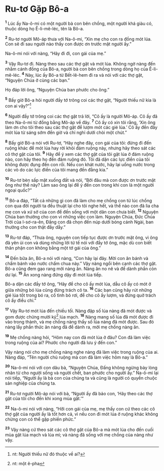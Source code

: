 # Ru-tơ Gặp Bô-a
<sup><b>1</b></sup> Lúc ấy Na-ô-mi có một người bà con bên chồng, một người khá giàu có, thuộc dòng họ Ê-li-mê-léc, tên là Bô-a.

<sup><b>2</b></sup> Ru-tơ người Mô-áp thưa với Na-ô-mi, “Xin mẹ cho con ra đồng mót lúa. Con sẽ đi sau người nào thấy con được ơn trước mặt người ấy.”

Na-ô-mi nói với nàng, “Hãy đi đi, con gái của mẹ.”

<sup><b>3</b></sup> Vậy Ru-tơ đi. Nàng theo sau các thợ gặt và mót lúa. Không ngờ nàng đến nhằm cánh đồng của Bô-a, người bà con bên chồng trong dòng họ của Ê-li-mê-léc. <sup><b>4</b></sup> Này, lúc ấy Bô-a từ Bết-lê-hem đi ra và nói với các thợ gặt, “Nguyện Chúa ở cùng các bạn.”

Họ đáp lời ông, “Nguyện Chúa ban phước cho ông.”

<sup><b>5</b></sup> Bấy giờ Bô-a hỏi người đầy tớ trông coi các thợ gặt, “Người thiếu nữ kia là con ai vậy?”[^1]

<sup><b>6</b></sup> Người đầy tớ trông coi các thợ gặt trả lời, “Cô ấy là người Mô-áp. Cô ấy đã theo Na-ô-mi từ đồng bằng Mô-áp về đây. <sup><b>7</b></sup> Cô ấy có xin tôi rằng, ‘Xin ông làm ơn cho tôi theo sau các thợ gặt để lượm mót các gié lúa.’ Cô ấy đến đây mót lúa từ sáng sớm đến giờ và chỉ nghỉ dưới chòi một chút.”

<sup><b>8</b></sup> Bấy giờ Bô-a nói với Ru-tơ, “Hãy nghe đây, con gái của tôi: đừng đi đến ruộng khác để mót lúa hay rời khỏi đám ruộng này, nhưng hãy theo sát các cô thợ gặt của tôi. <sup><b>9</b></sup> Hãy để ý xem các thợ gặt của tôi gặt lúa ở đám ruộng nào, con hãy theo họ đến đám ruộng đó. Tôi đã dặn các lực điền của tôi không được đụng đến con rồi. Nếu con khát nước, hãy lại uống nước trong các vò do các lực điền của tôi mang đến đằng kia.”

<sup><b>10</b></sup> Ru-tơ bèn sấp mặt xuống đất và nói, “Bởi đâu mà con được ơn trước mặt ông như thế này? Làm sao ông lại để ý đến con trong khi con là một người ngoại quốc?”

<sup><b>11</b></sup> Bô-a đáp, “Tất cả những gì con đã làm cho mẹ chồng con từ lúc chồng con qua đời người ta đều thuật lại cho tôi nghe hết, và thể nào con đã lìa cha mẹ con và xứ sở của con để đến sống với một dân con chưa biết. <sup><b>12</b></sup> Nguyện Chúa ban thưởng cho con vì những việc con làm. Nguyện Chúa, Ðức Chúa Trời của I-sơ-ra-ên, Ðấng con đã chọn đến núp dưới bóng cánh Ngài, ban thưởng cho con thật đầy dẫy.”

<sup><b>13</b></sup> Ru-tơ đáp, “Thưa ông, nguyện con tiếp tục được ơn trước mặt ông, vì ông đã yên ủi con và dùng những lời tử tế nói với đầy tớ ông, mặc dù con biết thân phận con không bằng một tớ gái của ông.”

<sup><b>14</b></sup> Ðến bữa ăn, Bô-a nói với nàng, “Con hãy lại đây. Mời con ăn bánh và chấm bánh vào nước chấm chua này.” Vậy nàng ngồi bên cạnh các thợ gặt. Bô-a cũng đem gạo rang mời nàng ăn. Nàng ăn no nê và để dành phần còn dư lại. <sup><b>15</b></sup> Ăn xong nàng đứng dậy đi mót lúa tiếp.

Bô-a dặn các đầy tớ ông, “Hãy để cho cô ấy mót lúa, dẫu cô ấy có mót ở giữa những bó lúa cũng đừng trách cô ta. <sup><b>16</b></sup> Các bạn cũng hãy rút những gié lúa tốt trong bó ra, cố tình bỏ rơi, để cho cô ấy lượm, và đừng quở trách cô ấy điều chi.”

<sup><b>17</b></sup> Vậy Ru-tơ mót lúa đến chiều tối. Nàng đập số lúa nàng đã mót được và gom được chừng mười ký[^2] lúa mạch. <sup><b>18</b></sup> Nàng mang số lúa đã mót được đi vào trong thành, và mẹ chồng nàng thấy số lúa nàng đã mót được. Sau đó nàng lấy phần thức ăn nàng đã để dành ra, mời mẹ chồng nàng ăn.

<sup><b>19</b></sup> Mẹ chồng nàng hỏi, “Hôm nay con đã mót lúa ở đâu? Con đã làm việc trong ruộng của ai? Phước cho người đã lưu ý đến con.”

Vậy nàng nói cho mẹ chồng nàng nghe nàng đã làm việc trong ruộng của ai. Nàng đáp, “Tên người chủ ruộng mà con đã làm việc hôm nay là Bô-a.”

<sup><b>20</b></sup> Na-ô-mi nói với con dâu bà, “Nguyện Chúa, Ðấng không ngừng bày lòng nhân từ cho người sống và người chết, ban phước cho người ấy.” Na-ô-mi lại nói tiếp, “Người ấy là bà con của chúng ta và cũng là người có quyền chuộc sản nghiệp của chúng ta.

<sup><b>21</b></sup> Ru-tơ người Mô-áp nói với bà, “Người ấy đã bảo con, ‘Hãy theo các thợ gặt của tôi cho đến khi xong mùa gặt.’”

<sup><b>22</b></sup> Na-ô-mi nói với nàng, “Hỡi con gái của mẹ, mẹ thấy con cứ theo các cô thợ gặt của người ấy là tốt hơn cả, vì nếu con đi mót lúa ở ruộng khác không chừng con có thể gặp phiền phức.”

<sup><b>23</b></sup> Vậy nàng cứ theo sát các cô thợ gặt của Bô-a mà mót lúa cho đến cuối mùa gặt lúa mạch và lúa mì; và nàng đã sống với mẹ chồng của nàng như vậy.

[^1]: nt: Người thiếu nữ đó thuộc về ai?
[^2]: nt: một ê-pha

